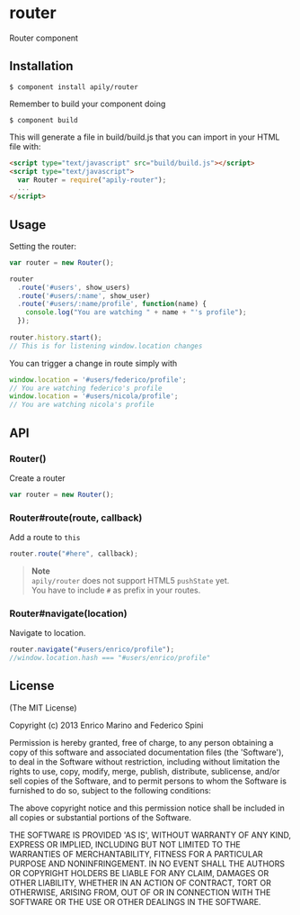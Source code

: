 # router

Router component

## Installation

    $ component install apily/router

Remember to build your component doing

    $ component build

This will generate a file in build/build.js that you can import in your HTML file with:

```html
<script type="text/javascript" src="build/build.js"></script>
<script type="text/javascript">
  var Router = require("apily-router");
  ...
</script>
```

## Usage
Setting the router:

```js
var router = new Router();

router
  .route('#users', show_users)
  .route('#users/:name', show_user)
  .route('#users/:name/profile', function(name) {
    console.log("You are watching " + name + "'s profile");
  });
  
router.history.start();
// This is for listening window.location changes
```

You can trigger a change in route simply with

```js
window.location = '#users/federico/profile';
// You are watching federico's profile
window.location = '#users/nicola/profile';
// You are watching nicola's profile
```

## API

### Router()
Create a router

```js
var router = new Router();
```

### Router#route(route, callback)
Add a route to `this`

```js
router.route("#here", callback);
```

> **Note**  
> `apily/router` does not support HTML5 `pushState` yet.  
> You have to include `#` as prefix in your routes.

### Router#navigate(location)
Navigate to location.

```js
router.navigate("#users/enrico/profile");
//window.location.hash === "#users/enrico/profile"
```

## License

(The MIT License)

Copyright (c) 2013 Enrico Marino and Federico Spini

Permission is hereby granted, free of charge, to any person obtaining
a copy of this software and associated documentation files (the
'Software'), to deal in the Software without restriction, including
without limitation the rights to use, copy, modify, merge, publish,
distribute, sublicense, and/or sell copies of the Software, and to
permit persons to whom the Software is furnished to do so, subject to
the following conditions:

The above copyright notice and this permission notice shall be
included in all copies or substantial portions of the Software.

THE SOFTWARE IS PROVIDED 'AS IS', WITHOUT WARRANTY OF ANY KIND,
EXPRESS OR IMPLIED, INCLUDING BUT NOT LIMITED TO THE WARRANTIES OF
MERCHANTABILITY, FITNESS FOR A PARTICULAR PURPOSE AND NONINFRINGEMENT.
IN NO EVENT SHALL THE AUTHORS OR COPYRIGHT HOLDERS BE LIABLE FOR ANY
CLAIM, DAMAGES OR OTHER LIABILITY, WHETHER IN AN ACTION OF CONTRACT,
TORT OR OTHERWISE, ARISING FROM, OUT OF OR IN CONNECTION WITH THE
SOFTWARE OR THE USE OR OTHER DEALINGS IN THE SOFTWARE.
